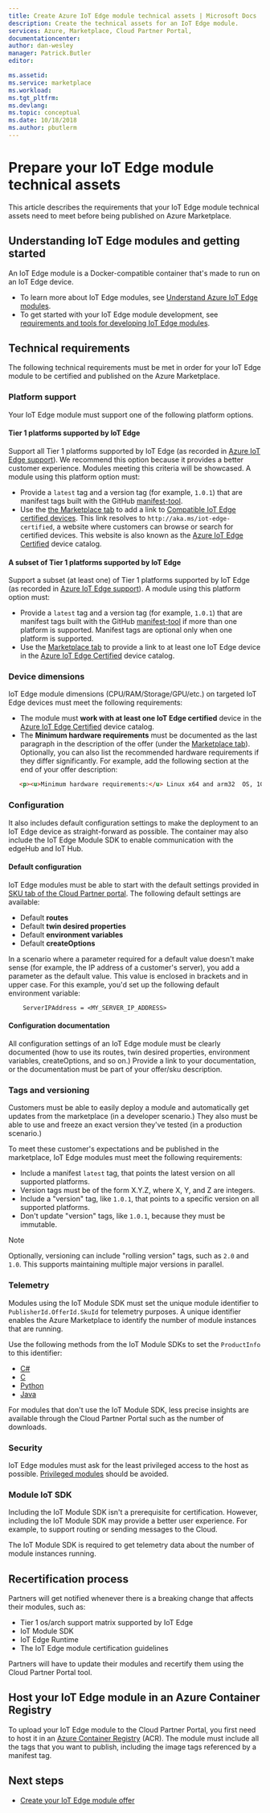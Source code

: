 ```yaml
---
title: Create Azure IoT Edge module technical assets | Microsoft Docs
description: Create the technical assets for an IoT Edge module.
services: Azure, Marketplace, Cloud Partner Portal, 
documentationcenter:
author: dan-wesley
manager: Patrick.Butler  
editor:

ms.assetid: 
ms.service: marketplace
ms.workload: 
ms.tgt_pltfrm: 
ms.devlang: 
ms.topic: conceptual
ms.date: 10/18/2018
ms.author: pbutlerm
---
```


# Prepare your IoT Edge module technical assets

This article describes the requirements that your IoT Edge module technical assets need to meet before being published on Azure Marketplace.

## Understanding IoT Edge modules and getting started

An IoT Edge module is a Docker-compatible container that's made to run on an IoT Edge device.

- To learn more about IoT Edge modules, see [Understand Azure IoT Edge modules](https://docs.microsoft.com/azure/iot-edge/iot-edge-modules).
- To get started with your IoT Edge module development, see [requirements and tools for developing IoT Edge modules](https://docs.microsoft.com/azure/iot-edge/module-development).

## Technical requirements

The following technical requirements must be met in order for your IoT Edge module to be certified and published on the Azure Marketplace.

### Platform support

Your IoT Edge module must support one of the following platform options.

#### Tier 1 platforms supported by IoT Edge

Support all Tier 1 platforms supported by IoT Edge (as recorded in [Azure IoT Edge support](https://docs.microsoft.com/azure/iot-edge/support)). We recommend this option because it provides a better customer experience. Modules meeting this criteria will be showcased. A module using this platform option must:

- Provide a `latest` tag and a version tag (for example, `1.0.1`) that are manifest tags built with the GitHub [manifest-tool](https://github.com/estesp/manifest-tool).
- Use the [the Marketplace tab](./cpp-marketplace-tab.md) to add a link to [Compatible IoT Edge certified devices](https://aka.ms/iot-edge-certified). This link resolves to `http://aka.ms/iot-edge-certified`, a website where customers can browse or search for certified devices. This website is also known as the [Azure IoT Edge Certified](https://catalog.azureiotsolutions.com/) device catalog.

#### A subset of Tier 1 platforms supported by IoT Edge
  
Support a subset (at least one) of Tier 1 platforms supported by IoT Edge (as recorded in [Azure IoT Edge support](https://docs.microsoft.com/azure/iot-edge/support)). A module using this platform option must:

- Provide a `latest` tag and a version tag (for example, `1.0.1`) that are manifest tags built with the GitHub [manifest-tool](https://github.com/estesp/manifest-tool) if more than one platform is supported. Manifest tags are optional only when one platform is supported.
- Use the [Marketplace tab](./cpp-marketplace-tab.md) to provide a link to at least one IoT Edge device in the [Azure IoT Edge Certified](https://catalog.azureiotsolutions.com/) device catalog.

### Device dimensions

IoT Edge module dimensions (CPU/RAM/Storage/GPU/etc.) on targeted IoT Edge devices must meet the following requirements:

- The module must **work with at least one IoT Edge certified** device in the [Azure IoT Edge Certified](https://catalog.azureiotsolutions.com/) device catalog.
- The **Minimum hardware requirements** must be documented as the last paragraph in the description of the offer (under the [Marketplace tab](./cpp-marketplace-tab.md)). Optionally, you can also list the recommended hardware requirements if they differ significantly. For example, add the following section at the end of your offer description:

 ```html
    <p><u>Minimum hardware requirements:</u> Linux x64 and arm32  OS, 1GB of RAM, 500 Mb of storage</p>
 ```

### Configuration

It also includes default configuration settings to make the deployment to an IoT Edge device as straight-forward as possible. The container may also include the IoT Edge Module SDK to enable communication with the edgeHub and IoT Hub.

#### Default configuration

IoT Edge modules must be able to start with the default settings provided in [SKU tab of the Cloud Partner portal](./cpp-skus-tab.md). The following default settings are available:

- Default **routes**
- Default **twin desired properties**
- Default **environment variables**
- Default **createOptions**

In a scenario where a parameter required for a default value doesn't make sense (for example, the IP address of a customer's server), you add a parameter as the default value. This value is enclosed in brackets and in upper case. For this example, you'd set up the following default environment variable:

```
    ServerIPAddress = <MY_SERVER_IP_ADDRESS>
```

#### Configuration documentation

All configuration settings of an IoT Edge module must be clearly documented (how to use its routes, twin desired properties, environment variables, createOptions, and so on.) Provide a link to your documentation, or the documentation must be part of your offer/sku description.

### Tags and versioning

Customers must be able to easily deploy a module and automatically get updates from the marketplace (in a developer scenario.) They also must be able to use and freeze an exact version they've tested (in a production scenario.)

To meet these customer's expectations and be published in the marketplace, IoT Edge modules must meet the following requirements:

- Include a manifest `latest` tag, that points the latest version on all supported platforms.
- Version tags must be of the form X.Y.Z, where X, Y, and Z are integers.
- Include a "version" tag, like `1.0.1`, that points to a specific version on all supported platforms.
- Don't update "version" tags, like `1.0.1`, because they must be immutable.

>[!Note]
>Optionally, versioning can include "rolling version" tags, such as `2.0` and `1.0`. This supports maintaining multiple major versions in parallel.

### Telemetry

Modules using the IoT Module SDK must set the unique module identifier to `PublisherId.OfferId.SkuId` for telemetry purposes. A unique identifier enables the Azure Marketplace to identify the number of module instances that are running.

 Use the following methods from the IoT Module SDKs to set the `ProductInfo` to this identifier:

- [C\#](https://docs.microsoft.com/dotnet/api/microsoft.azure.devices.client.deviceclient.productinfo?view=azure-dotnet#Microsoft_Azure_Devices_Client_DeviceClient_ProductInfo) 
- [C](https://github.com/Azure/azure-iot-sdk-c/blob/master/doc/Iothub_sdk_options.md)
- [Python](https://github.com/Azure/azure-iot-sdk-c/blob/master/doc/Iothub_sdk_options.md)
- [Java](https://docs.microsoft.com/java/api/com.microsoft.azure.sdk.iot.device._product_info?view=azure-java-stable)

For modules that don't use the IoT Module SDK, less precise insights are available through the Cloud Partner Portal such as the number of downloads.

### Security

IoT Edge modules must ask for the least privileged access to the host as possible. [Privileged modules](https://docs.docker.com/engine/reference/run/#runtime-privilege-and-linux-capabilities) should be avoided.

### Module IoT SDK

Including the IoT Module SDK isn't a prerequisite for certification. However, including the IoT Module SDK may provide a better user experience. For example, to support routing or sending messages to the Cloud.

The IoT Module SDK is required to get telemetry data about the number of module instances running.


## Recertification process

<!-- Add legal time windows-->
Partners will get notified whenever there is a breaking change that affects their modules, such as:

- Tier 1 os/arch support matrix supported by IoT Edge
- IoT Module SDK
- IoT Edge Runtime
- The IoT Edge module certification guidelines

Partners will have to update their modules and recertify them using the Cloud Partner Portal tool.

## Host your IoT Edge module in an Azure Container Registry

To upload your IoT Edge module to the Cloud Partner Portal, you first need to host it in an [Azure Container Registry](https://azure.microsoft.com/services/container-registry/) (ACR). The module must include all the tags that you want to publish, including the image tags referenced by a manifest tag.


## Next steps

- [Create your IoT Edge module offer](./cpp-create-offer.md)
